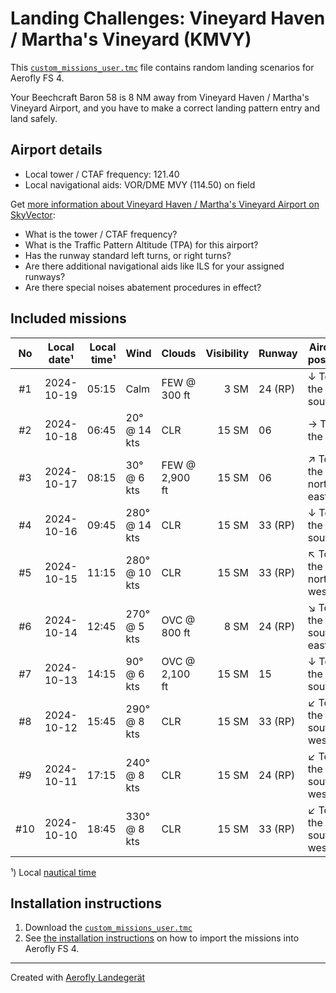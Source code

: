 # Landing Challenges: Vineyard Haven / Martha's Vineyard (KMVY)

This [`custom_missions_user.tmc`](./custom_missions_user.tmc) file contains random landing scenarios for Aerofly FS 4.

Your Beechcraft Baron 58 is 8 NM away from Vineyard Haven / Martha's Vineyard Airport, and you have to make a correct landing pattern entry and land safely.

## Airport details

- Local tower / CTAF frequency: 121.40
- Local navigational aids: VOR/DME MVY (114.50) on field

Get [more information about Vineyard Haven / Martha's Vineyard Airport on SkyVector](https://skyvector.com/airport/KMVY):

- What is the tower / CTAF frequency?
- What is the Traffic Pattern Altitude (TPA) for this airport?
- Has the runway standard left turns, or right turns?
- Are there additional navigational aids like ILS for your assigned runways?
- Are there special noises abatement procedures in effect?

## Included missions

| No  | Local date¹ | Local time¹ | Wind          | Clouds         | Visibility | Runway  | Aircraft position    |
| :-: | ----------- | ----------: | ------------- | -------------- | ---------: | ------- | -------------------- |
| #1  | 2024-10-19  |       05:15 | Calm          | FEW @ 300 ft   |       3 SM | 24 (RP) | ↓ To the south       |
| #2  | 2024-10-18  |       06:45 | 20° @ 14 kts  | CLR            |      15 SM | 06      | → To the east        |
| #3  | 2024-10-17  |       08:15 | 30° @ 6 kts   | FEW @ 2,900 ft |      15 SM | 06      | ↗ To the north-east |
| #4  | 2024-10-16  |       09:45 | 280° @ 14 kts | CLR            |      15 SM | 33 (RP) | ↓ To the south       |
| #5  | 2024-10-15  |       11:15 | 280° @ 10 kts | CLR            |      15 SM | 33 (RP) | ↖ To the north-west |
| #6  | 2024-10-14  |       12:45 | 270° @ 5 kts  | OVC @ 800 ft   |       8 SM | 24 (RP) | ↘ To the south-east |
| #7  | 2024-10-13  |       14:15 | 90° @ 6 kts   | OVC @ 2,100 ft |      15 SM | 15      | ↓ To the south       |
| #8  | 2024-10-12  |       15:45 | 290° @ 8 kts  | CLR            |      15 SM | 33 (RP) | ↙ To the south-west |
| #9  | 2024-10-11  |       17:15 | 240° @ 8 kts  | CLR            |      15 SM | 24 (RP) | ↙ To the south-west |
| #10 | 2024-10-10  |       18:45 | 330° @ 8 kts  | CLR            |      15 SM | 33 (RP) | ↙ To the south-west |

¹) Local [nautical time](https://en.wikipedia.org/wiki/Nautical_time)

## Installation instructions

1. Download the [`custom_missions_user.tmc`](./custom_missions_user.tmc)
2. See [the installation instructions](https://fboes.github.io/aerofly-missions/docs/generic-installation.html) on how to import the missions into Aerofly FS 4.

---

Created with [Aerofly Landegerät](https://github.com/fboes/aerofly-patterns)
